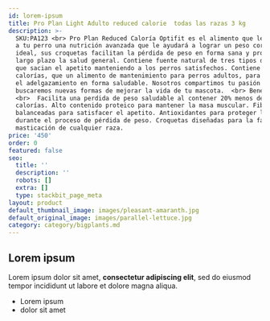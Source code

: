 ```yaml
---
id: lorem-ipsum
title: Pro Plan Light Adulto reduced calorie  todas las razas 3 kg
description: >-
  SKU:PA123 <br> Pro Plan Reduced Caloría Optifit es el alimento que le brindará
  a tu perro una nutrición avanzada que le ayudará a lograr un peso corporal
  ideal, sus croquetas facilitan la pérdida de peso en forma sana y protegen a
  largo plazo la salud general. Contiene fuente natural de tres tipos de fibras
  que sacian el apetito manteniendo a los perros satisfechos. Contiene 20% menos
  calorías, que un alimento de mantenimiento para perros adultos, para facilitar
  el adelgazamiento en forma saludable. Nosotros compartimos tu pasión y siempre
  buscaremos nuevas formas de mejorar la vida de tu mascota.  <br> Beneficios
  <br>  Facilita una perdida de peso saludable al contener 20% menos de
  calorías. Alto contenido proteico para mantener la masa muscular. Fibras
  balanceadas para satisfacer el apetito. Antioxidantes para proteger la salud
  durante el proceso de pérdida de peso. Croquetas diseñadas para la fácil
  masticación de cualquier raza.
price: '450'
order: 0
featured: false
seo:
  title: ''
  description: ''
  robots: []
  extra: []
  type: stackbit_page_meta
layout: product
default_thumbnail_image: images/pleasant-amaranth.jpg
default_original_image: images/parallel-lettuce.jpg
category: category/bigplants.md
---
```

## Lorem ipsum

Lorem ipsum dolor sit amet, **consectetur adipiscing elit**, sed do eiusmod tempor incididunt ut labore et dolore magna aliqua.

- Lorem ipsum
- dolor sit amet